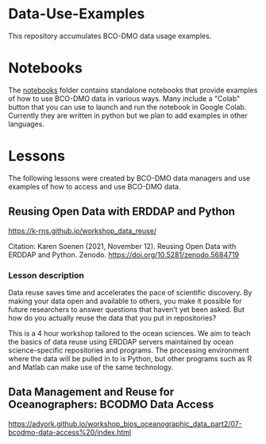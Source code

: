 # Data-Use-Examples

This repository accumulates BCO-DMO data usage examples.  

# Notebooks

The [notebooks](notebooks) folder contains standalone notebooks that provide examples of how to use BCO-DMO data in various ways. Many include a "Colab" button that you can use to launch and run the notebook in Google Colab.  Currently they are written in python but we plan to add examples in other languages.

# Lessons

The following lessons were created by BCO-DMO data managers and use examples of how to access and use BCO-DMO data.

## Reusing Open Data with ERDDAP and Python

https://k-rns.github.io/workshop_data_reuse/

Citation: Karen Soenen (2021, November 12). Reusing Open Data with ERDDAP and Python. Zenodo. https://doi.org/10.5281/zenodo.5684719

### Lesson description
Data reuse saves time and accelerates the pace of scientific discovery. By making your data open and available to others, you make it possible for future researchers to answer questions that haven’t yet been asked. But how do you actually reuse the data that you put in repositories?

This is a 4 hour workshop tailored to the ocean sciences. We aim to teach the basics of data reuse using ERDDAP servers maintained by ocean science-specific repositories and programs. The processing environment where the data will be pulled in to is Python, but other programs such as R and Matlab can make use of the same technology.

## Data Management and Reuse for Oceanographers: BCODMO Data Access

https://adyork.github.io/workshop_bios_oceanographic_data_part2/07-bcodmo-data-access%20/index.html
